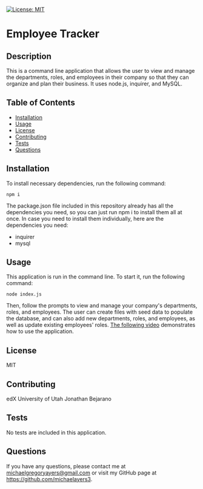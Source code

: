 [![License: MIT](https://img.shields.io/badge/License-MIT-yellow.svg)](https://opensource.org/licenses/MIT)
 # Employee Tracker

    
## Description
This is a command line application that allows the user to view and manage the departments, roles, and employees in their company so that they can organize and plan their business. It uses node.js,
inquirer, and MySQL.

## Table of Contents
 * [Installation](#installation)
 * [Usage](#usage)
 * [License](#license)
 * [Contributing](#contributing)
 * [Tests](#tests)
 * [Questions](#questions)
                
 ## Installation
To install necessary dependencies, run the following command:
            
```
npm i
```
The package.json file included in this repository already has all the dependencies you need, so you can just run npm i to install them all at once. In case you need to install them individually, here are the dependencies you need:
* inquirer
* mysql
        
 ## Usage
 This application is run in the command line. To start it, run the following command:
            
 ```
 node index.js
 ```
 Then, follow the prompts to view and manage your company's departments, roles, and employees. The user can create files with seed data to populate the database, and can also add new departments, roles, and employees, as well as update existing employees' roles. [The following video](https://drive.google.com/file/d/1ETXEK5eF63rCvDMRT8BeshzRuSMLVA5n/view) demonstrates how to use the application.
        
 ## License
 MIT
        
 ## Contributing
 edX
 University of Utah
 Jonathan Bejarano          
        
 ## Tests
 No tests are included in this application.           
        
 ## Questions
 If you have any questions, please contact me at michaelgregoryayers@gmail.com or visit my GitHub page at
        https://github.com/michaelayers3.